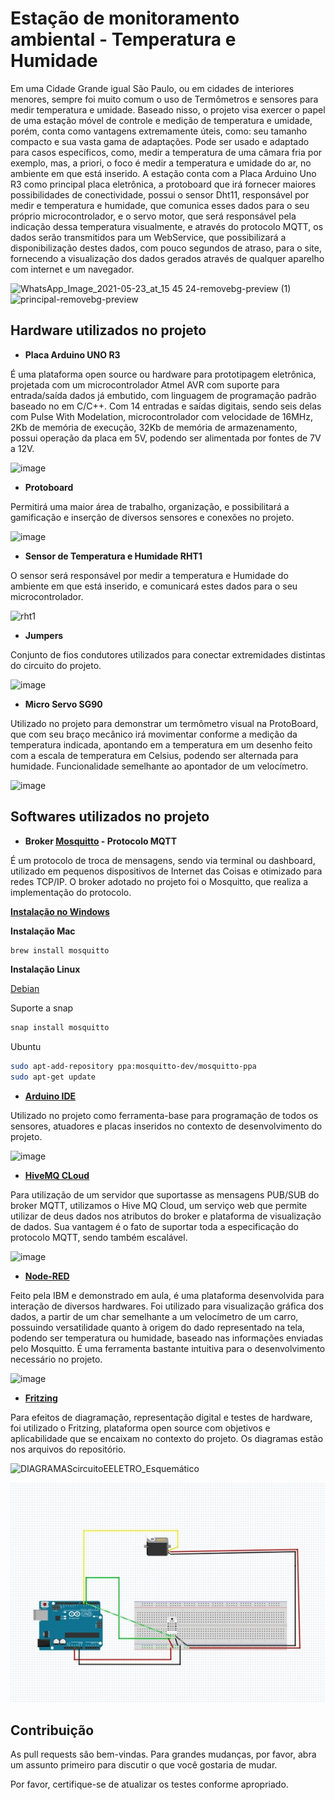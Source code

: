 # Estação de monitoramento ambiental -  Temperatura e Humidade

Em uma Cidade Grande igual São Paulo, ou em cidades de interiores menores, sempre foi muito comum o uso de Termômetros e sensores para medir temperatura e umidade. 
Baseado nisso, o projeto visa exercer o papel de uma estação móvel de controle e medição de temperatura e umidade, porém, conta como vantagens extremamente úteis, como: seu tamanho compacto e sua vasta gama de adaptações. 
Pode ser usado e adaptado para casos específicos, como, medir a temperatura de uma câmara fria por exemplo, mas, a priori, o foco é medir a temperatura e umidade do ar, no ambiente em que está inserido. A estação conta com a Placa Arduino Uno R3 como principal placa eletrônica, a protoboard que irá fornecer maiores possibilidades de conectividade, possui o sensor Dht11, responsável por medir e temperatura e humidade, que comunica esses dados para o seu próprio microcontrolador, e o servo motor, que será responsável pela indicação dessa temperatura visualmente, e através do protocolo MQTT, os dados serão transmitidos para um WebService, que possibilizará a disponibilização destes dados, com pouco segundos de atraso, para o site, fornecendo a visualização dos dados gerados através de qualquer aparelho com internet e um navegador.

![WhatsApp_Image_2021-05-23_at_15 45 24-removebg-preview (1)](https://user-images.githubusercontent.com/48699967/119746232-5eb82480-be66-11eb-8bb8-66bd26bc0271.png)
![principal-removebg-preview](https://user-images.githubusercontent.com/48699967/119746242-61b31500-be66-11eb-85ea-c8f2b093dd3f.png)



## Hardware utilizados no projeto

* **Placa Arduino UNO R3** 

É uma plataforma open source ou hardware para prototipagem eletrônica, projetada com um microcontrolador Atmel AVR com suporte para entrada/saída dados já embutido, com linguagem de programação padrão baseado no em C/C++. Com 14 entradas e saídas digitais, sendo seis delas com Pulse With Modelation, microcontrolador com velocidade de 16MHz, 2Kb de memória de execução, 32Kb de memória de armazenamento, possui operação da placa em 5V, podendo ser alimentada por fontes de 7V a 12V.

![image](https://user-images.githubusercontent.com/48699967/119746316-9a52ee80-be66-11eb-9d33-0a13154fb88f.png)


* **Protoboard**

Permitirá uma maior área de trabalho, organização, e possibilitará a gamificação e inserção de diversos sensores e conexões no projeto.

![image](https://user-images.githubusercontent.com/48699967/119746323-a0e16600-be66-11eb-8ba0-b01b6dbcded1.png)


* **Sensor de Temperatura e Humidade RHT1**

O sensor será responsável por medir a temperatura e Humidade do ambiente em que está inserido, e comunicará estes dados para o seu microcontrolador.

![rht1](https://github.com/rickpizz/TemperatureHumidityStation/assets/28661500/9da729a0-3a41-4840-b53c-c0c0e853470d)


* **Jumpers**

Conjunto de fios condutores utilizados para conectar extremidades distintas do circuito do projeto.

![image](https://user-images.githubusercontent.com/48699967/119746350-b5bdf980-be66-11eb-9404-6ebe9ba522a7.png)


* **Micro Servo SG90**

Utilizado no projeto para demonstrar um termômetro visual na ProtoBoard, que com seu braço mecânico irá movimentar conforme a medição da temperatura indicada, apontando em a temperatura em um desenho feito com a escala de temperatura em Celsius, podendo ser alternada para humidade. Funcionalidade semelhante ao apontador de um velocímetro.

![image](https://user-images.githubusercontent.com/48699967/119746375-bfdff800-be66-11eb-89ca-4a7de8e15b03.png)


## Softwares utilizados no projeto

* **Broker [Mosquitto](https://mosquitto.org/download/) - Protocolo MQTT**

É um protocolo de troca de mensagens, sendo via terminal ou dashboard, utilizado em pequenos dispositivos de Internet das Coisas e otimizado para redes TCP/IP. O broker adotado no projeto foi o Mosquitto, que realiza a implementação do protocolo.

**[Instalação no Windows](https://mosquitto.org/download/)**

**Instalação Mac**

```bash
brew install mosquitto
```

**Instalação Linux**

[Debian](https://mosquitto.org/2013/01/mosquitto-debian-repository)

Suporte a snap

```bash
snap install mosquitto
```

Ubuntu

```bash
sudo apt-add-repository ppa:mosquitto-dev/mosquitto-ppa
sudo apt-get update
```

* **[Arduino IDE](https://www.arduino.cc/en/software)**

Utilizado no projeto como ferramenta-base para programação de todos os sensores, atuadores e placas inseridos no contexto de desenvolvimento do projeto.

![image](https://user-images.githubusercontent.com/48699967/119746526-0b92a180-be67-11eb-9c71-b580d62d41c4.png)



* **[HiveMQ CLoud](https://www.hivemq.com/mqtt-cloud-broker/)**

Para utilização de um servidor que suportasse as mensagens PUB/SUB do broker MQTT, utilizamos o Hive MQ Cloud, um serviço web que permite utilizar de deus dados nos atributos do broker e plataforma de visualização de dados. Sua vantagem é o fato de suportar toda a especificação do protocolo MQTT, sendo também escalável.

![image](https://user-images.githubusercontent.com/48699967/119746468-ef8f0000-be66-11eb-96f3-ceb7565dd9c4.png)



* **[Node-RED](https://nodered.org/)**

Feito pela IBM e demonstrado em aula, é uma plataforma desenvolvida para interação de diversos hardwares. Foi utilizado para visualização gráfica dos dados, a partir de um char semelhante a um velocímetro de um carro, possuindo versatilidade quanto à origem do dado representado na tela, podendo ser temperatura ou humidade, baseado nas informações enviadas pelo Mosquitto. É uma ferramenta bastante intuitiva para o desenvolvimento necessário no projeto. 

![image](https://user-images.githubusercontent.com/48699967/119746436-e0a84d80-be66-11eb-8850-8e26f7b0d7fa.png)


* **[Fritzing](https://fritzing.org/)**

Para efeitos de diagramação, representação digital e testes de hardware, foi utilizado o Fritzing, plataforma open source com objetivos e aplicabilidade que se encaixam no contexto do projeto. Os diagramas estão nos arquivos do repositório.

![DIAGRAMAScircuitoEELETRO_Esquemático](https://user-images.githubusercontent.com/48699967/119746268-72638b00-be66-11eb-83a9-34591408aefa.png)

![DIAGRAMAScircuitoEELETRO_bb](https://github.com/rickpizz/TemperatureHumidityStation/blob/0e84dffdd0fead6697dc179181647dec0553b315/TemperatureMumidityStation/DIAGRAMAScircuitoELETRO_bb.jpeg)




## Contribuição
As pull requests são bem-vindas. Para grandes mudanças, por favor, abra um assunto primeiro para discutir o que você gostaria de mudar.

Por favor, certifique-se de atualizar os testes conforme apropriado.
